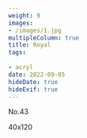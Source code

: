 ```yaml
---
weight: 9
images:
- /images/1.jpg
multipleColumn: true
title: Royal
tags:
 
- acryl
date: 2022-09-05
hideDate: true
hideExif: true
---
```

<p>
No.43
</p>
<p>
40x120
</p>